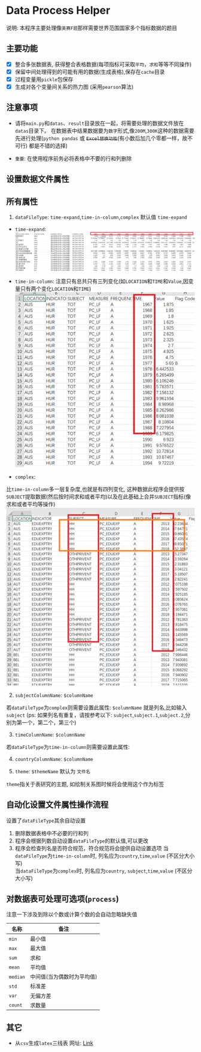 # Data Process Helper

说明: 本程序主要处理像`美赛F题`那样需要世界范围国家多个指标数据的题目

## 主要功能

-  [x] 整合多张数据表, 获得整合表格数据(每项指标可采取`平均`，`求和`等等不同操作)
-  [x] 保留中间处理得到的可能有用的数据(生成表格),保存在`cache`目录
-  [x] 过程变量用`pickle`包保存
-  [x] 生成对各个变量间关系的热力图 (采用`pearson`算法)

## 注意事项

- 请将`main.py`和`datas`、`result`目录放在一起，将需要处理的数据文件放在`datas`目录下。
在数据表中结果数据要为`数字`形式,像`200M`,`300K`这种的数据需要先进行处理(`python pandas` 或 ~~`Excel替换功能`~~(有小数后加几个零都一样，故不可行) 都是不错的选择)

- `重要`: 在使用程序前务必将表格中不要的行和列删除



## 设置数据文件属性

## 所有属性

1.  `dataFileType`: `time-expand`,`time-in-column`,`complex` 默认值 `time-expand`


- `time-expand`:
![time-expand](demo/timeExpand.png)

- `time-in-column`:
注意只有总共只有三列变化(如`LOCATION`和`TIME`和`Value`,因变量只有两个变化`LOCATION`和`TIME`)
![time-in-column](demo/timeInColumn.png)

- `complex`:

比`time-in-column`多一层复杂度,也就是有四列变化, 这种数据此程序会提供按`SUBJECT`提取数据(然后按时间求和或者平均)以及在此基础上合并`SUBJECT`指标(像求和或者平均等操作)
![complex](demo/complex.png)

2. `subjectColumnName`: `$columnName`

若`dataFileType`为`complex`则需要设置此属性:
`$columnName` 就是列名,比如输入`subject` (ps: 如果列名有重复，请按参考以下: `subject`,`subject.1`,`subject.2`,分别为第一个，第二个，第三个)

3. `timeColumnName`: `$columnName`

若`dataFileType`为`time-in-column`则需要设置此属性:

4. `countryColumnName`: `$columnName` 

5. `theme`: `$themeName` 默认为 `文件名`

`theme`指关于表研究的主题, 如绘制关系图时候将会使用这个作为标签

## 自动化设置文件属性操作流程

设置了`dataFileType`其余自动设置
1. 删除数据表格中不必要的行和列
2. 程序会根据列数自动设置`dataFileType`的默认值,可以更改
3. 程序会检查列名是否符合规范，符合规范将会提供自动设置选项
当`dataFileType`为`time-in-column`时, 列名应为`country`,`time`,`value` (不区分大小写)  
当`dataFileType`为`complex`时, 列名应为`country`, `subject`,`time`,`value` (不区分大小写)  

## 对数据表可处理可选项(`process`)

注意一下涉及到除以个数或计算个数的会自动忽略缺失值

| 名称  | 备注  |
|  ----  | ----  |
| `min`  | 最小值 |
| `max`  | 最大值 |
| `sum`  | 求和 |
| `mean`  | 平均值 |
| `median`  | 中间值(当为偶数时为平均值) |
| `std`  | 标准差 |
| `var`  | 无偏方差 |
| `count`  | 求数量 |


## 其它

- 从`csv`生成`latex`三线表
网址: [Link](https://www.latexstudio.net/archives/51640.html)